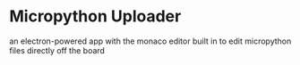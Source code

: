 # Micropython Uploader

an electron-powered app with the monaco editor built in to edit micropython files directly off the board

